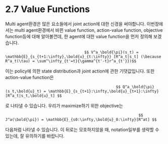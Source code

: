 # 2.7 Value Functions

Multi agent환경은 많은 요소들에서 joint action에 대한 신경을 써야합니다. 이번장에서는 multi agent환경에서 바뀐 value function, action-value function, objective function등에 대해 알아볼껀데, 한 agent에 대한 value function을 먼저 정의해 보겠습니다.

                                       $$ V^a_\bold{\pi}(s_t) = \mathbb{E}_{s_{t+1:\infty},\bold{u}_{t:\infty}} [R^a_t|s_t] (\because R^a_t(\tau) = \sum^\infty_{t'=t}{\gamma^{t'-t}r^a_{t'}})$$

이는 policy에 의한 state distribution과 joint action에 관한 기댓값입니다. 또한 action-value function은

                                                     $$ Q^a_\bold{\pi}(s_t,\bold{u}_t) = \mathbb{E}_{s_{t+1}:\infty,\bold{u}_{t+1}:\infty}[R^a_t|s_t,\bold{u}_t] $$

 로 나타낼 수 있습니다. 우리가 maximize하기 위한 objective는

                                                               $$ J^a(\bold{\pi}) = \mathbb{E}_{s0:\infty,\bold{u}_0:\infty}[R^at] $$

다음처럼 나타낼 수 있습니다. 이 뒤로는 모호하지않을 때, notation일부를 생략할 수 있는데, 잘 유의하기를 바랍니다.

